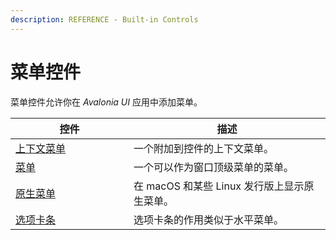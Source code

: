 ```yaml
---
description: REFERENCE - Built-in Controls
---
```


# 菜单控件

菜单控件允许你在 _Avalonia UI_ 应用中添加菜单。

<table>
<thead>
<tr>
<th width="173">控件</th>
<th>描述</th>
</tr>
</thead>
<tbody>
<tr>
<td><a href="contextmenu">上下文菜单</a></td>
<td>一个附加到控件的上下文菜单。</td>
</tr>
<tr>
<td><a href="menu">菜单</a></td>
<td>一个可以作为窗口顶级菜单的菜单。</td>
</tr>
<tr>
<td><a href="nativemenu">原生菜单</a></td>
<td>在 macOS 和某些 Linux 发行版上显示原生菜单。</td>
</tr>
<tr>
<td><a href="tabstrip">选项卡条</a></td>
<td>选项卡条的作用类似于水平菜单。</td>
</tr>
</tbody>
</table>
